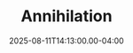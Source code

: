 ---
title: Annihilation
creator: Jeff VanderMeer
cart: bookcart
type: novel
date: 2025-08-11T14:13:00.00-04:00
score: 
review: 
---